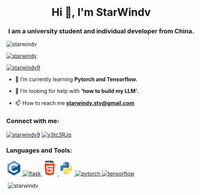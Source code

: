 <h1 align="center">Hi 👋, I'm StarWindv</h1>
<h3 align="center">I am a university student and individual developer from China.</h3>

<p align="left"> <img src="https://komarev.com/ghpvc/?username=starwindv&label=Profile%20views&color=0e75b6&style=flat" alt="starwindv" /> </p>

<p align="left"> <a href="https://github.com/ryo-ma/github-profile-trophy"><img src="https://github-profile-trophy.vercel.app/?username=starwindv" alt="starwindv" /></a> </p>

<p align="left"> <a href="https://twitter.com/starwindv9" target="blank"><img src="https://img.shields.io/twitter/follow/starwindv9?logo=twitter&style=for-the-badge" alt="starwindv9" /></a> </p>

- 🔭 I’m currently learning **Pytorch and Tensorflow.**

- 🤝 I’m looking for help with **'how to build my LLM'.**

- 📫 How to reach me **starwindv.stv@gmail.com**

<h3 align="left">Connect with me:</h3>
<p align="left">
<a href="https://twitter.com/starwindv9" target="blank"><img align="center" src="https://raw.githubusercontent.com/rahuldkjain/github-profile-readme-generator/master/src/images/icons/Social/twitter.svg" alt="starwindv9" height="30" width="40" /></a>
<a href="https://discord.gg/y3tc3RJq" target="blank"><img align="center" src="https://raw.githubusercontent.com/rahuldkjain/github-profile-readme-generator/master/src/images/icons/Social/discord.svg" alt="y3tc3RJq" height="30" width="40" /></a>
</p>

<h3 align="left">Languages and Tools:</h3>
<p align="left"> <a href="https://www.cprogramming.com/" target="_blank" rel="noreferrer"> <img src="https://raw.githubusercontent.com/devicons/devicon/master/icons/c/c-original.svg" alt="c" width="40" height="40"/> </a> <a href="https://flask.palletsprojects.com/" target="_blank" rel="noreferrer"> <img src="https://www.vectorlogo.zone/logos/pocoo_flask/pocoo_flask-icon.svg" alt="flask" width="40" height="40"/> </a> <a href="https://www.w3.org/html/" target="_blank" rel="noreferrer"> <img src="https://raw.githubusercontent.com/devicons/devicon/master/icons/html5/html5-original-wordmark.svg" alt="html5" width="40" height="40"/> </a><a href="https://www.python.org" target="_blank" rel="noreferrer"> <img src="https://raw.githubusercontent.com/devicons/devicon/master/icons/python/python-original.svg" alt="python" width="40" height="40"/> </a> <a href="https://pytorch.org/" target="_blank" rel="noreferrer"> <img src="https://www.vectorlogo.zone/logos/pytorch/pytorch-icon.svg" alt="pytorch" width="40" height="40"/> </a> <a href="https://www.tensorflow.org" target="_blank" rel="noreferrer"> <img src="https://www.vectorlogo.zone/logos/tensorflow/tensorflow-icon.svg" alt="tensorflow" width="40" height="40"/> </a> </p>

<p>&nbsp;<img align="center" src="https://github-readme-stats.vercel.app/api?username=starwindv&show_icons=true&locale=en" alt="starwindv" /></p>



 
